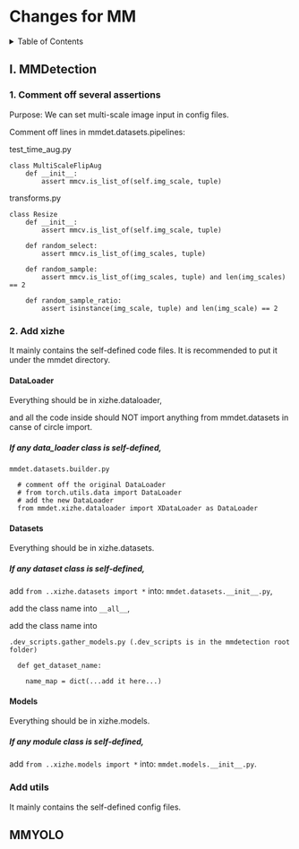 # Changes for MM


<!-- TABLE OF CONTENTS -->
<details>
  <summary>Table of Contents</summary>
  <ol>
    <ul>
      <a href="#I-mmdetection">I. MMDetection</a>
      <ul>
        <ul><a href="#1-comment-off-several-assertions">1. Comment off several assertions</a></ul>
        <ul><a href="#2-add-xizhe">2. Add xizhe</a></ul>
        <ul>
          <ul><a href="#dataloader">DataLoader</a></ul>
        </ul>
        <ul>
          <ul><a href="#datasets">Datasets</a></ul>
        </ul>
        <ul>
          <ul><a href="#models">Models</a></ul>
        </ul>
        <ul><a href="#add-utils">Add utils</a></ul>
      </ul>
    </ul>
    <ul>
      <a href="#mmyolo">MMYOLO</a>
    </ul>
  </ol>
</details>

## I. MMDetection
### 1. Comment off several assertions

Purpose: We can set multi-scale image input in config files.

Comment off lines in mmdet.datasets.pipelines:

test_time_aug.py

    class MultiScaleFlipAug
        def __init__: 
            assert mmcv.is_list_of(self.img_scale, tuple)
            
            
transforms.py

    class Resize
        def __init__:
            assert mmcv.is_list_of(self.img_scale, tuple)
            
        def random_select:
            assert mmcv.is_list_of(img_scales, tuple)
            
        def random_sample:
            assert mmcv.is_list_of(img_scales, tuple) and len(img_scales) == 2
            
        def random_sample_ratio:
            assert isinstance(img_scale, tuple) and len(img_scale) == 2


### 2. Add xizhe

It mainly contains the self-defined code files.
It is recommended to put it under the mmdet directory.

#### DataLoader

Everything should be in xizhe.dataloader, 

and all the code inside should NOT import anything from mmdet.datasets in canse of circle import.

##### If any data_loader class is self-defined, 

    mmdet.datasets.builder.py
      
      # comment off the original DataLoader
      # from torch.utils.data import DataLoader
      # add the new DataLoader
      from mmdet.xizhe.dataloader import XDataLoader as DataLoader

#### Datasets

Everything should be in xizhe.datasets.

##### If any dataset class is self-defined, 

add `from ..xizhe.datasets import *` into: `mmdet.datasets.__init__.py`,

add the class name into `__all__`,

add the class name into

    .dev_scripts.gather_models.py (.dev_scripts is in the mmdetection root folder)
    
      def get_dataset_name:
      
        name_map = dict(...add it here...)



#### Models

Everything should be in xizhe.models. 

##### If any module class is self-defined, 

add `from ..xizhe.models import *` into: `mmdet.models.__init__.py`.


### Add utils

It mainly contains the self-defined config files.




## MMYOLO
